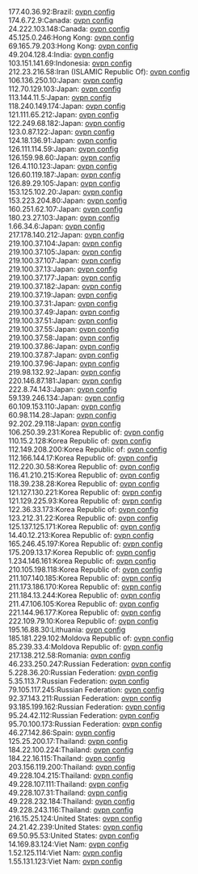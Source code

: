 177.40.36.92:Brazil: [ovpn config](vpn/177_40_36_92.ovpn)  
174.6.72.9:Canada: [ovpn config](vpn/174_6_72_9.ovpn)  
24.222.103.148:Canada: [ovpn config](vpn/24_222_103_148.ovpn)  
45.125.0.246:Hong Kong: [ovpn config](vpn/45_125_0_246.ovpn)  
69.165.79.203:Hong Kong: [ovpn config](vpn/69_165_79_203.ovpn)  
49.204.128.4:India: [ovpn config](vpn/49_204_128_4.ovpn)  
103.151.141.69:Indonesia: [ovpn config](vpn/103_151_141_69.ovpn)  
212.23.216.58:Iran (ISLAMIC Republic Of): [ovpn config](vpn/212_23_216_58.ovpn)  
106.136.250.10:Japan: [ovpn config](vpn/106_136_250_10.ovpn)  
112.70.129.103:Japan: [ovpn config](vpn/112_70_129_103.ovpn)  
113.144.11.5:Japan: [ovpn config](vpn/113_144_11_5.ovpn)  
118.240.149.174:Japan: [ovpn config](vpn/118_240_149_174.ovpn)  
121.111.65.212:Japan: [ovpn config](vpn/121_111_65_212.ovpn)  
122.249.68.182:Japan: [ovpn config](vpn/122_249_68_182.ovpn)  
123.0.87.122:Japan: [ovpn config](vpn/123_0_87_122.ovpn)  
124.18.136.91:Japan: [ovpn config](vpn/124_18_136_91.ovpn)  
126.111.114.59:Japan: [ovpn config](vpn/126_111_114_59.ovpn)  
126.159.98.60:Japan: [ovpn config](vpn/126_159_98_60.ovpn)  
126.4.110.123:Japan: [ovpn config](vpn/126_4_110_123.ovpn)  
126.60.119.187:Japan: [ovpn config](vpn/126_60_119_187.ovpn)  
126.89.29.105:Japan: [ovpn config](vpn/126_89_29_105.ovpn)  
153.125.102.20:Japan: [ovpn config](vpn/153_125_102_20.ovpn)  
153.223.204.80:Japan: [ovpn config](vpn/153_223_204_80.ovpn)  
160.251.62.107:Japan: [ovpn config](vpn/160_251_62_107.ovpn)  
180.23.27.103:Japan: [ovpn config](vpn/180_23_27_103.ovpn)  
1.66.34.6:Japan: [ovpn config](vpn/1_66_34_6.ovpn)  
217.178.140.212:Japan: [ovpn config](vpn/217_178_140_212.ovpn)  
219.100.37.104:Japan: [ovpn config](vpn/219_100_37_104.ovpn)  
219.100.37.105:Japan: [ovpn config](vpn/219_100_37_105.ovpn)  
219.100.37.107:Japan: [ovpn config](vpn/219_100_37_107.ovpn)  
219.100.37.13:Japan: [ovpn config](vpn/219_100_37_13.ovpn)  
219.100.37.177:Japan: [ovpn config](vpn/219_100_37_177.ovpn)  
219.100.37.182:Japan: [ovpn config](vpn/219_100_37_182.ovpn)  
219.100.37.19:Japan: [ovpn config](vpn/219_100_37_19.ovpn)  
219.100.37.31:Japan: [ovpn config](vpn/219_100_37_31.ovpn)  
219.100.37.49:Japan: [ovpn config](vpn/219_100_37_49.ovpn)  
219.100.37.51:Japan: [ovpn config](vpn/219_100_37_51.ovpn)  
219.100.37.55:Japan: [ovpn config](vpn/219_100_37_55.ovpn)  
219.100.37.58:Japan: [ovpn config](vpn/219_100_37_58.ovpn)  
219.100.37.86:Japan: [ovpn config](vpn/219_100_37_86.ovpn)  
219.100.37.87:Japan: [ovpn config](vpn/219_100_37_87.ovpn)  
219.100.37.96:Japan: [ovpn config](vpn/219_100_37_96.ovpn)  
219.98.132.92:Japan: [ovpn config](vpn/219_98_132_92.ovpn)  
220.146.87.181:Japan: [ovpn config](vpn/220_146_87_181.ovpn)  
222.8.74.143:Japan: [ovpn config](vpn/222_8_74_143.ovpn)  
59.139.246.134:Japan: [ovpn config](vpn/59_139_246_134.ovpn)  
60.109.153.110:Japan: [ovpn config](vpn/60_109_153_110.ovpn)  
60.98.114.28:Japan: [ovpn config](vpn/60_98_114_28.ovpn)  
92.202.29.118:Japan: [ovpn config](vpn/92_202_29_118.ovpn)  
106.250.39.231:Korea Republic of: [ovpn config](vpn/106_250_39_231.ovpn)  
110.15.2.128:Korea Republic of: [ovpn config](vpn/110_15_2_128.ovpn)  
112.149.208.200:Korea Republic of: [ovpn config](vpn/112_149_208_200.ovpn)  
112.166.144.17:Korea Republic of: [ovpn config](vpn/112_166_144_17.ovpn)  
112.220.30.58:Korea Republic of: [ovpn config](vpn/112_220_30_58.ovpn)  
116.41.210.215:Korea Republic of: [ovpn config](vpn/116_41_210_215.ovpn)  
118.39.238.28:Korea Republic of: [ovpn config](vpn/118_39_238_28.ovpn)  
121.127.130.221:Korea Republic of: [ovpn config](vpn/121_127_130_221.ovpn)  
121.129.225.93:Korea Republic of: [ovpn config](vpn/121_129_225_93.ovpn)  
122.36.33.173:Korea Republic of: [ovpn config](vpn/122_36_33_173.ovpn)  
123.212.31.22:Korea Republic of: [ovpn config](vpn/123_212_31_22.ovpn)  
125.137.125.171:Korea Republic of: [ovpn config](vpn/125_137_125_171.ovpn)  
14.40.12.213:Korea Republic of: [ovpn config](vpn/14_40_12_213.ovpn)  
165.246.45.197:Korea Republic of: [ovpn config](vpn/165_246_45_197.ovpn)  
175.209.13.17:Korea Republic of: [ovpn config](vpn/175_209_13_17.ovpn)  
1.234.146.161:Korea Republic of: [ovpn config](vpn/1_234_146_161.ovpn)  
210.105.198.118:Korea Republic of: [ovpn config](vpn/210_105_198_118.ovpn)  
211.107.140.185:Korea Republic of: [ovpn config](vpn/211_107_140_185.ovpn)  
211.173.186.170:Korea Republic of: [ovpn config](vpn/211_173_186_170.ovpn)  
211.184.13.244:Korea Republic of: [ovpn config](vpn/211_184_13_244.ovpn)  
211.47.106.105:Korea Republic of: [ovpn config](vpn/211_47_106_105.ovpn)  
221.144.96.177:Korea Republic of: [ovpn config](vpn/221_144_96_177.ovpn)  
222.109.79.10:Korea Republic of: [ovpn config](vpn/222_109_79_10.ovpn)  
195.16.88.30:Lithuania: [ovpn config](vpn/195_16_88_30.ovpn)  
185.181.229.102:Moldova Republic of: [ovpn config](vpn/185_181_229_102.ovpn)  
85.239.33.4:Moldova Republic of: [ovpn config](vpn/85_239_33_4.ovpn)  
217.138.212.58:Romania: [ovpn config](vpn/217_138_212_58.ovpn)  
46.233.250.247:Russian Federation: [ovpn config](vpn/46_233_250_247.ovpn)  
5.228.36.20:Russian Federation: [ovpn config](vpn/5_228_36_20.ovpn)  
5.35.113.7:Russian Federation: [ovpn config](vpn/5_35_113_7.ovpn)  
79.105.117.245:Russian Federation: [ovpn config](vpn/79_105_117_245.ovpn)  
92.37.143.211:Russian Federation: [ovpn config](vpn/92_37_143_211.ovpn)  
93.185.199.162:Russian Federation: [ovpn config](vpn/93_185_199_162.ovpn)  
95.24.42.112:Russian Federation: [ovpn config](vpn/95_24_42_112.ovpn)  
95.70.100.173:Russian Federation: [ovpn config](vpn/95_70_100_173.ovpn)  
46.27.142.86:Spain: [ovpn config](vpn/46_27_142_86.ovpn)  
125.25.200.17:Thailand: [ovpn config](vpn/125_25_200_17.ovpn)  
184.22.100.224:Thailand: [ovpn config](vpn/184_22_100_224.ovpn)  
184.22.16.115:Thailand: [ovpn config](vpn/184_22_16_115.ovpn)  
203.156.119.200:Thailand: [ovpn config](vpn/203_156_119_200.ovpn)  
49.228.104.215:Thailand: [ovpn config](vpn/49_228_104_215.ovpn)  
49.228.107.111:Thailand: [ovpn config](vpn/49_228_107_111.ovpn)  
49.228.107.31:Thailand: [ovpn config](vpn/49_228_107_31.ovpn)  
49.228.232.184:Thailand: [ovpn config](vpn/49_228_232_184.ovpn)  
49.228.243.116:Thailand: [ovpn config](vpn/49_228_243_116.ovpn)  
216.15.25.124:United States: [ovpn config](vpn/216_15_25_124.ovpn)  
24.21.42.239:United States: [ovpn config](vpn/24_21_42_239.ovpn)  
69.50.95.53:United States: [ovpn config](vpn/69_50_95_53.ovpn)  
14.169.83.124:Viet Nam: [ovpn config](vpn/14_169_83_124.ovpn)  
1.52.125.114:Viet Nam: [ovpn config](vpn/1_52_125_114.ovpn)  
1.55.131.123:Viet Nam: [ovpn config](vpn/1_55_131_123.ovpn)  
